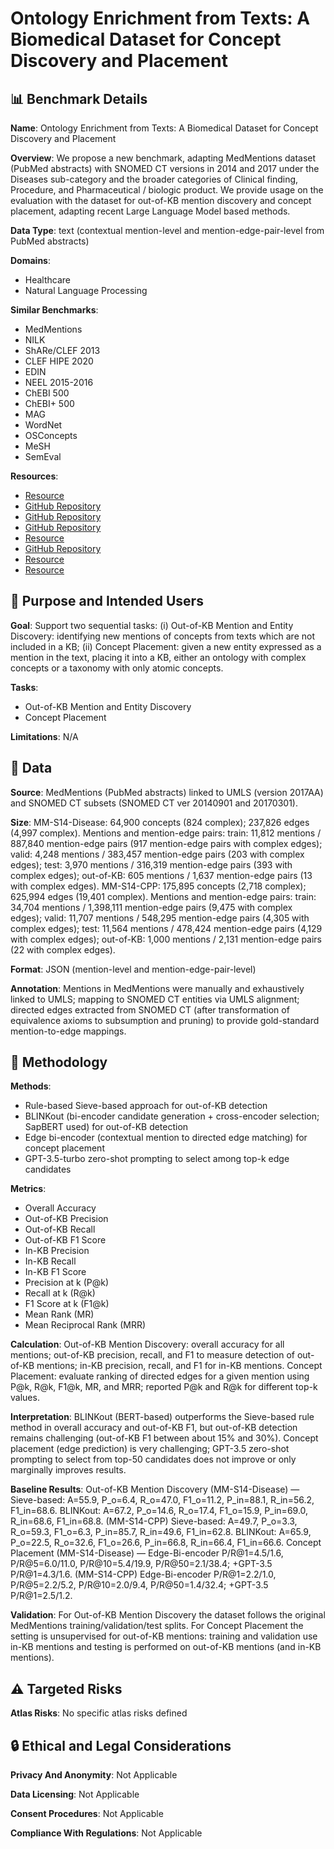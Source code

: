 # Ontology Enrichment from Texts: A Biomedical Dataset for Concept Discovery and Placement

## 📊 Benchmark Details

**Name**: Ontology Enrichment from Texts: A Biomedical Dataset for Concept Discovery and Placement

**Overview**: We propose a new benchmark, adapting MedMentions dataset (PubMed abstracts) with SNOMED CT versions in 2014 and 2017 under the Diseases sub-category and the broader categories of Clinical finding, Procedure, and Pharmaceutical / biologic product. We provide usage on the evaluation with the dataset for out-of-KB mention discovery and concept placement, adapting recent Large Language Model based methods.

**Data Type**: text (contextual mention-level and mention-edge-pair-level from PubMed abstracts)

**Domains**:
- Healthcare
- Natural Language Processing

**Similar Benchmarks**:
- MedMentions
- NILK
- ShARe/CLEF 2013
- CLEF HIPE 2020
- EDIN
- NEEL 2015-2016
- ChEBI 500
- ChEBI+ 500
- MAG
- WordNet
- OSConcepts
- MeSH
- SemEval

**Resources**:
- [Resource](https://zenodo.org/record/8228005)
- [GitHub Repository](https://github.com/KRR-Oxford/OET)
- [GitHub Repository](https://github.com/KRR-Oxford/DeepOnto)
- [GitHub Repository](https://github.com/chanzuckerberg/MedMentions)
- [Resource](https://www.nlm.nih.gov/healthit/snomedct/archive.html)
- [GitHub Repository](https://github.com/IHTSDO/snomed-owl-toolkit)
- [Resource](http://protegeproject.github.io/protege/)
- [Resource](https://pubmed.ncbi.nlm.nih.gov/)

## 🎯 Purpose and Intended Users

**Goal**: Support two sequential tasks: (i) Out-of-KB Mention and Entity Discovery: identifying new mentions of concepts from texts which are not included in a KB; (ii) Concept Placement: given a new entity expressed as a mention in the text, placing it into a KB, either an ontology with complex concepts or a taxonomy with only atomic concepts.

**Tasks**:
- Out-of-KB Mention and Entity Discovery
- Concept Placement

**Limitations**: N/A

## 💾 Data

**Source**: MedMentions (PubMed abstracts) linked to UMLS (version 2017AA) and SNOMED CT subsets (SNOMED CT ver 20140901 and 20170301).

**Size**: MM-S14-Disease: 64,900 concepts (824 complex); 237,826 edges (4,997 complex). Mentions and mention-edge pairs: train: 11,812 mentions / 887,840 mention-edge pairs (917 mention-edge pairs with complex edges); valid: 4,248 mentions / 383,457 mention-edge pairs (203 with complex edges); test: 3,970 mentions / 316,319 mention-edge pairs (393 with complex edges); out-of-KB: 605 mentions / 1,637 mention-edge pairs (13 with complex edges). MM-S14-CPP: 175,895 concepts (2,718 complex); 625,994 edges (19,401 complex). Mentions and mention-edge pairs: train: 34,704 mentions / 1,398,111 mention-edge pairs (9,475 with complex edges); valid: 11,707 mentions / 548,295 mention-edge pairs (4,305 with complex edges); test: 11,564 mentions / 478,424 mention-edge pairs (4,129 with complex edges); out-of-KB: 1,000 mentions / 2,131 mention-edge pairs (22 with complex edges).

**Format**: JSON (mention-level and mention-edge-pair-level)

**Annotation**: Mentions in MedMentions were manually and exhaustively linked to UMLS; mapping to SNOMED CT entities via UMLS alignment; directed edges extracted from SNOMED CT (after transformation of equivalence axioms to subsumption and pruning) to provide gold-standard mention-to-edge mappings.

## 🔬 Methodology

**Methods**:
- Rule-based Sieve-based approach for out-of-KB detection
- BLINKout (bi-encoder candidate generation + cross-encoder selection; SapBERT used) for out-of-KB detection
- Edge bi-encoder (contextual mention to directed edge matching) for concept placement
- GPT-3.5-turbo zero-shot prompting to select among top-k edge candidates

**Metrics**:
- Overall Accuracy
- Out-of-KB Precision
- Out-of-KB Recall
- Out-of-KB F1 Score
- In-KB Precision
- In-KB Recall
- In-KB F1 Score
- Precision at k (P@k)
- Recall at k (R@k)
- F1 Score at k (F1@k)
- Mean Rank (MR)
- Mean Reciprocal Rank (MRR)

**Calculation**: Out-of-KB Mention Discovery: overall accuracy for all mentions; out-of-KB precision, recall, and F1 to measure detection of out-of-KB mentions; in-KB precision, recall, and F1 for in-KB mentions. Concept Placement: evaluate ranking of directed edges for a given mention using P@k, R@k, F1@k, MR, and MRR; reported P@k and R@k for different top-k values.

**Interpretation**: BLINKout (BERT-based) outperforms the Sieve-based rule method in overall accuracy and out-of-KB F1, but out-of-KB detection remains challenging (out-of-KB F1 between about 15% and 30%). Concept placement (edge prediction) is very challenging; GPT-3.5 zero-shot prompting to select from top-50 candidates does not improve or only marginally improves results.

**Baseline Results**: Out-of-KB Mention Discovery (MM-S14-Disease) — Sieve-based: A=55.9, P_o=6.4, R_o=47.0, F1_o=11.2, P_in=88.1, R_in=56.2, F1_in=68.6. BLINKout: A=67.2, P_o=14.6, R_o=17.4, F1_o=15.9, P_in=69.0, R_in=68.6, F1_in=68.8. (MM-S14-CPP) Sieve-based: A=49.7, P_o=3.3, R_o=59.3, F1_o=6.3, P_in=85.7, R_in=49.6, F1_in=62.8. BLINKout: A=65.9, P_o=22.5, R_o=32.6, F1_o=26.6, P_in=66.8, R_in=66.4, F1_in=66.6. Concept Placement (MM-S14-Disease) — Edge-Bi-encoder P/R@1=4.5/1.6, P/R@5=6.0/11.0, P/R@10=5.4/19.9, P/R@50=2.1/38.4; +GPT-3.5 P/R@1=4.3/1.6. (MM-S14-CPP) Edge-Bi-encoder P/R@1=2.2/1.0, P/R@5=2.2/5.2, P/R@10=2.0/9.4, P/R@50=1.4/32.4; +GPT-3.5 P/R@1=2.5/1.2.

**Validation**: For Out-of-KB Mention Discovery the dataset follows the original MedMentions training/validation/test splits. For Concept Placement the setting is unsupervised for out-of-KB mentions: training and validation use in-KB mentions and testing is performed on out-of-KB mentions (and in-KB mentions).

## ⚠️ Targeted Risks

**Atlas Risks**:
No specific atlas risks defined

## 🔒 Ethical and Legal Considerations

**Privacy And Anonymity**: Not Applicable

**Data Licensing**: Not Applicable

**Consent Procedures**: Not Applicable

**Compliance With Regulations**: Not Applicable
